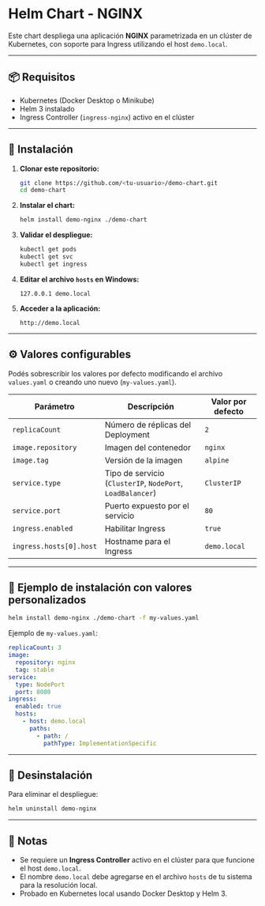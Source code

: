 # Helm Chart - NGINX

Este chart despliega una aplicación **NGINX** parametrizada en un clúster de Kubernetes, con soporte para Ingress utilizando el host `demo.local`.

---

## 📦 Requisitos

* Kubernetes (Docker Desktop o Minikube)
* Helm 3 instalado
* Ingress Controller (`ingress-nginx`) activo en el clúster

---

## 🚀 Instalación

1. **Clonar este repositorio:**

   ```bash
   git clone https://github.com/<tu-usuario>/demo-chart.git
   cd demo-chart
   ```

2. **Instalar el chart:**

   ```bash
   helm install demo-nginx ./demo-chart
   ```

3. **Validar el despliegue:**

   ```bash
   kubectl get pods
   kubectl get svc
   kubectl get ingress
   ```

4. **Editar el archivo `hosts` en Windows:**

   ```text
   127.0.0.1 demo.local
   ```

5. **Acceder a la aplicación:**

   ```text
   http://demo.local
   ```

---

## ⚙️ Valores configurables

Podés sobrescribir los valores por defecto modificando el archivo `values.yaml` o creando uno nuevo (`my-values.yaml`).

| Parámetro               | Descripción                                                | Valor por defecto |
| ----------------------- | ---------------------------------------------------------- | ----------------- |
| `replicaCount`          | Número de réplicas del Deployment                          | `2`               |
| `image.repository`      | Imagen del contenedor                                      | `nginx`           |
| `image.tag`             | Versión de la imagen                                       | `alpine`          |
| `service.type`          | Tipo de servicio (`ClusterIP`, `NodePort`, `LoadBalancer`) | `ClusterIP`       |
| `service.port`          | Puerto expuesto por el servicio                            | `80`              |
| `ingress.enabled`       | Habilitar Ingress                                          | `true`            |
| `ingress.hosts[0].host` | Hostname para el Ingress                                   | `demo.local`      |

---

## 📌 Ejemplo de instalación con valores personalizados

```bash
helm install demo-nginx ./demo-chart -f my-values.yaml
```

Ejemplo de `my-values.yaml`:

```yaml
replicaCount: 3
image:
  repository: nginx
  tag: stable
service:
  type: NodePort
  port: 8080
ingress:
  enabled: true
  hosts:
    - host: demo.local
      paths:
        - path: /
          pathType: ImplementationSpecific
```

---

## 🧹 Desinstalación

Para eliminar el despliegue:

```bash
helm uninstall demo-nginx
```

---

## 📄 Notas

* Se requiere un **Ingress Controller** activo en el clúster para que funcione el host `demo.local`.
* El nombre `demo.local` debe agregarse en el archivo `hosts` de tu sistema para la resolución local.
* Probado en Kubernetes local usando Docker Desktop y Helm 3.
